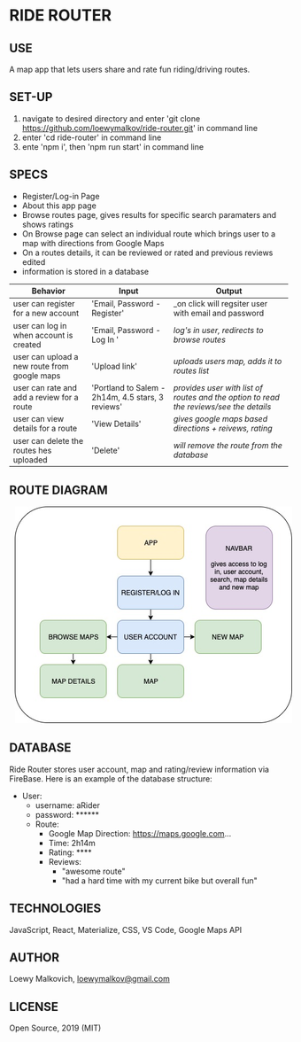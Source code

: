 # RIDE ROUTER

## USE

A map app that lets users share and rate fun riding/driving routes. 

## SET-UP

1. navigate to desired directory and enter 'git clone https://github.com/loewymalkov/ride-router.git' in command line
2. enter 'cd ride-router' in command line
3. ente 'npm i', then 'npm run start' in command line

## SPECS

- Register/Log-in Page
- About this app page
- Browse routes page, gives results for specific search paramaters and shows ratings
- On Browse page can select an individual route which brings user to a map with directions from Google Maps
- On a routes details, it can be reviewed or rated and previous reviews edited
- information is stored in a database

| Behavior | Input | Output | 
|-|-|-|
| user can register for a new account | 'Email, Password - Register' | _on click will regsiter user with email and password |
| user can log in when account is created | 'Email, Password - Log In '| _log's in user, redirects to browse routes_ |
| user can upload a new route from google maps | 'Upload link' | _uploads users map, adds it to routes list_ |
| user can rate and add a review for a route | 'Portland to Salem - 2h14m, 4.5 stars, 3 reviews' | _provides user with list of routes and the option to read the reviews/see the details_ |
| user can view details for a route | 'View Details' | _gives google maps based directions + reivews, rating_ |
| user can delete the routes hes uploaded | 'Delete' | _will remove the route from the database_ |

## ROUTE DIAGRAM

<img src="public/img/ride-router-diagram.jpeg"
     alt="Web App Diagram"
     style="margin-left: 10px;" />

## DATABASE

Ride Router stores user account, map and rating/review information via FireBase. Here is an example of the database structure:

- User:
  - username: aRider
  - password: ******
  - Route:
    - Google Map Direction: https://maps.google.com...
    - Time: 2h14m
    - Rating: ****
    - Reviews: 
      - "awesome route"
      - "had a hard time with my current bike but overall fun"


## TECHNOLOGIES

JavaScript, React, Materialize, CSS, VS Code, Google Maps API

## AUTHOR

Loewy Malkovich, loewymalkov@gmail.com


## LICENSE

Open Source, 2019 (MIT)